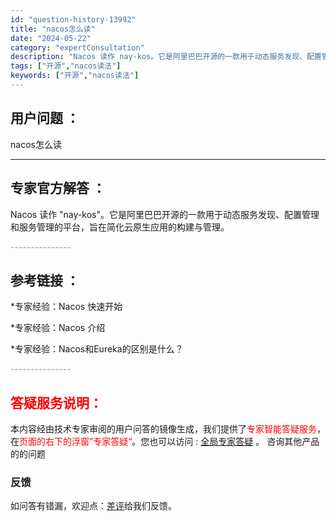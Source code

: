```yaml
---
id: "question-history-13992"
title: "nacos怎么读"
date: "2024-05-22"
category: "expertConsultation"
description: "Nacos 读作 nay-kos。它是阿里巴巴开源的一款用于动态服务发现、配置管理和服务管理的平台，旨在简化云原生应用的构建与管理。"
tags: ["开源","nacos读法"]
keywords: ["开源","nacos读法"]
---
```


## 用户问题 ： 
 nacos怎么读  

---------------
## 专家官方解答 ：

Nacos 读作 "nay-kos"。它是阿里巴巴开源的一款用于动态服务发现、配置管理和服务管理的平台，旨在简化云原生应用的构建与管理。


<font color="#949494">---------------</font> 


## 参考链接 ：

*专家经验：Nacos 快速开始 
 
 *专家经验：Nacos 介绍 
 
 *专家经验：Nacos和Eureka的区别是什么？ 


 <font color="#949494">---------------</font> 
 


## <font color="#FF0000">答疑服务说明：</font> 

本内容经由技术专家审阅的用户问答的镜像生成，我们提供了<font color="#FF0000">专家智能答疑服务</font>，在<font color="#FF0000">页面的右下的浮窗”专家答疑“</font>。您也可以访问 : [全局专家答疑](https://answer.opensource.alibaba.com/docs/intro) 。 咨询其他产品的的问题

### 反馈
如问答有错漏，欢迎点：[差评](https://ai.nacos.io/user/feedbackByEnhancerGradePOJOID?enhancerGradePOJOId=14010)给我们反馈。
